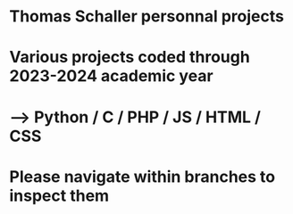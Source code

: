 # Thomas Schaller personnal projects

# Various projects coded through 2023-2024 academic year 
# --> Python / C / PHP / JS / HTML / CSS

# Please navigate within branches to inspect them
